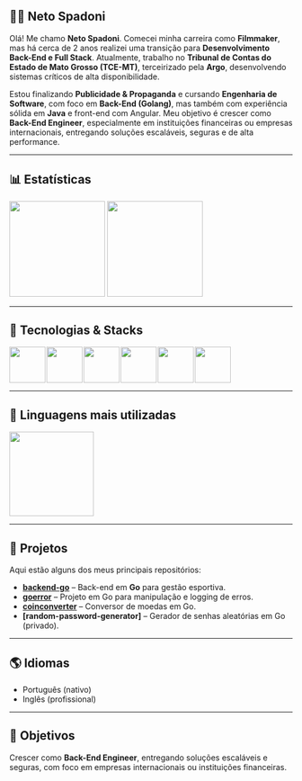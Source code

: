 ## 🙋‍♂️ Neto Spadoni

Olá! Me chamo **Neto Spadoni**. Comecei minha carreira como **Filmmaker**, mas há cerca de 2 anos realizei uma transição para **Desenvolvimento Back-End e Full Stack**. Atualmente, trabalho no **Tribunal de Contas do Estado de Mato Grosso (TCE-MT)**, terceirizado pela **Argo**, desenvolvendo sistemas críticos de alta disponibilidade.

Estou finalizando **Publicidade & Propaganda** e cursando **Engenharia de Software**, com foco em **Back-End (Golang)**, mas também com experiência sólida em **Java** e front-end com Angular. Meu objetivo é crescer como **Back-End Engineer**, especialmente em instituições financeiras ou empresas internacionais, entregando soluções escaláveis, seguras e de alta performance.

---

## 📊 Estatísticas
<div>
<img height="170cm" src="https://github-readme-stats.vercel.app/api?username=nespadoni&theme=tokyonight&show_icons=true&hide_border=true&count_private=true">
<img height="170cm" src="https://github-readme-streak-stats.herokuapp.com/?user=nespadoni&theme=tokyonight&hide_border=true">
</div>

---

## 🤖 Tecnologias & Stacks
<div style="display: flex; gap: 2px; align-items: center;">
<img src="https://iconic-api.onrender.com/dark/go" width="64px" />
<img src="https://iconic-api.onrender.com/dark/java" width="64px" />
<img src="https://iconic-api.onrender.com/dark/docker" width="64px" />
<img src="https://iconic-api.onrender.com/dark/angular" width="64px" />
<img src="https://iconic-api.onrender.com/dark/vue" width="64px" />
<img src="https://iconic-api.onrender.com/dark/aws" width="64px" />
</div>

---

## 📝 Linguagens mais utilizadas
<div>
<img height="150cm" src="https://github-readme-stats.vercel.app/api/top-langs/?username=nespadoni&theme=tokyonight&show_icons=true&hide_border=true&layout=compact">
</div>

---

## 📂 Projetos
Aqui estão alguns dos meus principais repositórios:

- **[backend-go](https://github.com/nespadoni/backend-go)** – Back-end em **Go** para gestão esportiva.  
- **[goerror](https://github.com/nespadoni/goerror)** – Projeto em Go para manipulação e logging de erros.  
- **[coinconverter](https://github.com/nespadoni/coinconverter)** – Conversor de moedas em Go.  
- **[random-password-generator]** – Gerador de senhas aleatórias em Go (privado).  

---

## 🌎 Idiomas
- Português (nativo)  
- Inglês (profissional)

---

## 🎯 Objetivos
Crescer como **Back-End Engineer**, entregando soluções escaláveis e seguras, com foco em empresas internacionais ou instituições financeiras.

